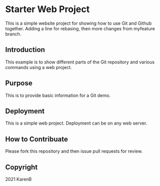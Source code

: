 # Starter Web Project

This is a simple website project for showing how to use Git and Github together.  Adding a line for rebasing, then more changes from myfeature branch.

## Introduction

This example is to show different parts of the Git repository and various commands using a web project.

## Purpose

This is to provide basic information for a Git demo.

## Deployment

This is a simple web project. Deployment can be on any web server. 

## How to Contribuate

Please fork this repository and then issue pull requests for review.

## Copyright

2021 KarenB

